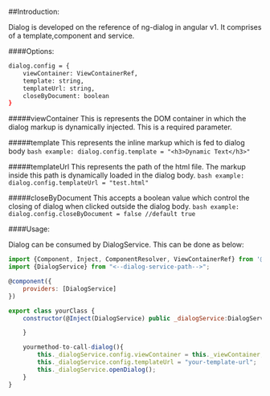 ##Introduction:

Dialog is developed on the reference of ng-dialog in angular v1. It comprises of a template,component and service.

####Options:

```bash
dialog.config = {
    viewContainer: ViewContainerRef,
    template: string,
    templateUrl: string,
    closeByDocument: boolean
}
```

#####viewContainer
This is represents the DOM container in which the dialog markup is dynamically injected. This is a required parameter.

#####template
This represents the inline markup which is fed to dialog body
    ```bash
    example: dialog.config.template = "<h3>Dynamic Text</h3>"
    ```

#####templateUrl
This represents the path of the html file. The markup inside this path is dynamically loaded in the dialog body.
    ```bash
    example: dialog.config.templateUrl = "test.html"
    ```

#####closeByDocument
This accepts a boolean value which control the closing of dialog when clicked outside the dialog body.
    ```bash
    example: dialog.config.closeByDocument = false //default true
    ```

####Usage:

Dialog can be consumed by DialogService. This can be done as below:

```javascript
import {Component, Inject, ComponentResolver, ViewContainerRef} from '@angular/core';
import {DialogService} from "<--dialog-service-path-->";

@component({
    providers: [DialogService]
})

export class yourClass {
    constructor(@Inject(DialogService) public _dialogService:DialogService,private _viewContainer: ViewContainerRef){

    }

    yourmethod-to-call-dialog(){
        this._dialogService.config.viewContainer = this._viewContainer; //Required. won't work if not passed.        
        this._dialogService.config.templateUrl = "your-template-url";
        this._dialogService.openDialog();
    }
}
```